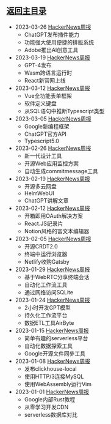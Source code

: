 ## [返回主目录](../README.md)

- 2023-03-26 [HackerNews周报](2023Q1/2023-03-Hacker-News.md)
  - ChatGPT发布插件能力
  - 功能强大使用便捷的排版系统
  - Adobe推出AI创意工具
- 2023-03-19 [HackerNews周报](2023Q1/2023-03-Hacker-News.md)
  - GPT-4发布
  - Wasm跨语言运行时
  - React新官网上线
- 2023-03-12 [HackerNews周报](2023Q1/2023-03-Hacker-News.md)
  - Vue全功能表单框架
  - 软件定义键盘
  - 从SQL语句中推断Typescript类型
- 2023-03-05 [HackerNews周报](2023Q1/2023-03-Hacker-News.md)
  - Google新编程框架
  - ChatGPT官方API
  - Typescript5.0
- 2023-02-26 [HackerNews周报](2023Q1/2023-02-Hacker-News.md)
  - 新一代设计工具
  - 开源Web应用监控方案
  - 自动生成commitmessage工具
- 2023-02-19 [HackerNews周报](2023Q1/2023-02-Hacker-News.md)
  - 开源多云网盘
  - HelmWebUI
  - ChatGPT讲解文章
- 2023-02-12 [HackerNews周报](2023Q1/2023-02-Hacker-News.md)
  - 开箱即用OAuth解决方案
  - React.JS纪录片
  - Notion风格的富文本编辑器
- 2023-02-05 [HackerNews周报](2023Q1/2023-02-Hacker-News.md)
  - 开源CRDT2.0
  - 终端中运行浏览器
  - Netlify收购Gatsby
- 2023-01-29 [HackerNews周报](2023Q1/2023-01-Hacker-News.md)
  - 基于WebRTC分享终端会话
  - 自动化工作流工具
  - 通过网络访问SQLite
- 2023-01-24 [HackerNews周报](2023Q1/2023-01-Hacker-News.md)
  - 2小时开发GPT模型
  - 持久化工作流平台
  - 数据ETL工具AirByte
- 2023-01-15 [HackerNews周报](2023Q1/2023-01-Hacker-News.md)
  - 简单有趣的serverless平台
  - 自动化数据探索工具
  - Google开源文件同步工具
- 2023-01-08 [HackerNews周报](2023Q1/2023-01-Hacker-News.md)
  - 发布clickhouse-local
  - 使用HTTP/3连接MySQL
  - 使用WebAssembly运行Vim
- 2023-01-01 [HackerNews周报](2023Q1/2023-01-Hacker-News.md)
  - Google内部Rust教程
  - 从零学习开发CDN
  - serverless数据库对比
